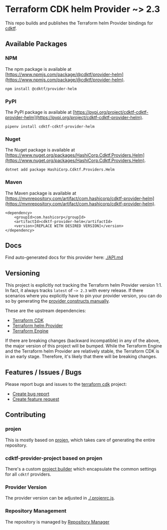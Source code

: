 # Terraform CDK helm Provider ~> 2.3

This repo builds and publishes the Terraform helm Provider bindings for [cdktf](https://cdk.tf).

## Available Packages

### NPM

The npm package is available at [https://www.npmjs.com/package/@cdktf/provider-helm](https://www.npmjs.com/package/@cdktf/provider-helm).

`npm install @cdktf/provider-helm`

### PyPI

The PyPI package is available at [https://pypi.org/project/cdktf-cdktf-provider-helm](https://pypi.org/project/cdktf-cdktf-provider-helm).

`pipenv install cdktf-cdktf-provider-helm`

### Nuget

The Nuget package is available at [https://www.nuget.org/packages/HashiCorp.Cdktf.Providers.Helm](https://www.nuget.org/packages/HashiCorp.Cdktf.Providers.Helm).

`dotnet add package HashiCorp.Cdktf.Providers.Helm`

### Maven

The Maven package is available at [https://mvnrepository.com/artifact/com.hashicorp/cdktf-provider-helm](https://mvnrepository.com/artifact/com.hashicorp/cdktf-provider-helm).

```
<dependency>
    <groupId>com.hashicorp</groupId>
    <artifactId>cdktf-provider-helm</artifactId>
    <version>[REPLACE WITH DESIRED VERSION]</version>
</dependency>
```

## Docs

Find auto-generated docs for this provider here: [./API.md](./API.md)

## Versioning

This project is explicitly not tracking the Terraform helm Provider version 1:1. In fact, it always tracks `latest` of `~> 2.3` with every release. If there scenarios where you explicitly have to pin your provider version, you can do so by generating the [provider constructs manually](https://cdk.tf/imports).

These are the upstream dependencies:

* [Terraform CDK](https://cdk.tf)
* [Terraform helm Provider](https://github.com/terraform-providers/terraform-provider-helm)
* [Terraform Engine](https://terraform.io)

If there are breaking changes (backward incompatible) in any of the above, the major version of this project will be bumped. While the Terraform Engine and the Terraform helm Provider are relatively stable, the Terraform CDK is in an early stage. Therefore, it's likely that there will be breaking changes.

## Features / Issues / Bugs

Please report bugs and issues to the [terraform cdk](https://cdk.tf) project:

* [Create bug report](https://cdk.tf/bug)
* [Create feature request](https://cdk.tf/feature)

## Contributing

### projen

This is mostly based on [projen](https://github.com/eladb/projen), which takes care of generating the entire repository.

### cdktf-provider-project based on projen

There's a custom [project builder](https://github.com/hashicorp/cdktf-provider-project) which encapsulate the common settings for all `cdktf` providers.

### Provider Version

The provider version can be adjusted in [./.projenrc.js](./.projenrc.js).

### Repository Management

The repository is managed by [Repository Manager](https://github.com/hashicorp/cdktf-repository-manager/)
